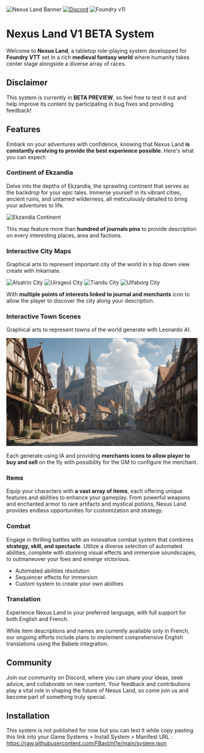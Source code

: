 ![Nexus Land Banner](https://github.com/FBast/pl1e/blob/main/assets/imgs/banner.jpg)
[![Discord](https://img.shields.io/discord/1211345195069743165?color=%237289DA&label=Join%20our%20Discord%20Server&logo=discord)](https://discord.gg/HCCGGwYsG4)
![Foundry v11](https://img.shields.io/badge/foundry-v12-green)
# Nexus Land V1 BETA System

Welcome to **Nexus Land**, a tabletop role-playing system developped for **Foundry VTT** set in a rich **medieval fantasy world** where humanity takes center stage alongside a diverse array of races.

## Disclaimer

This system is currently in **BETA PREVIEW**, so feel free to test it out and help improve its content by participating in bug fixes and providing feedback!

## Features

Embark on your adventures with confidence, knowing that Nexus Land **is constantly evolving to provide the best experience possible**. Here's what you can expect:

### Continent of Ekzandia

Delve into the depths of Ekzandia, the sprawling continent that serves as the backdrop for your epic tales. Immerse yourself in its vibrant cities, ancient ruins, and untamed wilderness, all meticulously detailed to bring your adventures to life.

![Ekzandia Continent](https://github.com/FBast/nl1e/blob/main/assets/maps/Ekzandia.jpg)

This map feature more than **hundred of journals pins** to provide description on every interesting places, area and factions.

### Interactive City Maps

Graphical arts to represent important city of the world in a top down view create with Inkarnate.

![Alsatrin City](https://github.com/FBast/nl1e/blob/main/assets/maps/Alsatrin.jpg)
![Uirsgeul City](https://github.com/FBast/nl1e/blob/main/assets/maps/Uirsgeul.jpg)
![Tiandu City](https://github.com/FBast/nl1e/blob/main/assets/maps/Tiandu.jpg)
![Ulfaborg City](https://github.com/FBast/nl1e/blob/main/assets/maps/Ulfaborg.jpg)

With **multiple points of interests linked to journal and merchants** icon to allow the player to discover the city along your description.

### Interactive Town Scenes

Graphical arts to represent towns of the world generate with Leonardo AI.

![Braelcom City](https://github.com/FBast/nl1e/blob/main/assets/scenes/Braelcom.jpg)

Each generate using IA and providing **merchants icons to allow player to buy and sell** on the fly with possibility for the GM to configure the merchant.

### Items

Equip your characters with **a vast array of items**, each offering unique features and abilities to enhance your gameplay. From powerful weapons and enchanted armor to rare artifacts and mystical potions, Nexus Land provides endless opportunities for customization and strategy.

### Combat

Engage in thrilling battles with an innovative combat system that combines **strategy, skill, and spectacle**. Utilize a diverse selection of automated abilities, complete with stunning visual effects and immersive soundscapes, to outmaneuver your foes and emerge victorious.

- Automated abilities résolution
- Sequencer effects for immersion
- Custom system to create your own abilities

### Translation

Experience Nexus Land in your preferred language, with full support for both English and French. 

While item descriptions and names are currently available only in French, our ongoing efforts include plans to implement comprehensive English translations using the Babele integration.

## Community

Join our community on Discord, where you can share your ideas, seek advice, and collaborate on new content. Your feedback and contributions play a vital role in shaping the future of Nexus Land, so come join us and become part of something truly special.

## Installation

This system is not published for now but you can test it while copy pasting this link into your Game Systems > Install System > Manifest URL : https://raw.githubusercontent.com/FBast/nl1e/main/system.json
